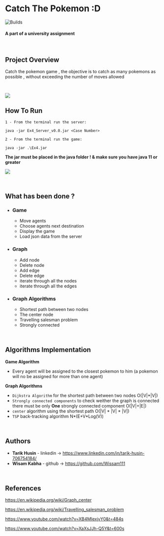 # Catch The Pokemon :D

![Builds](https://github.com/project-chip/connectedhomeip/workflows/Builds/badge.svg)

#### A part of a university assignment

</br>

## Project Overview

Catch the pokemon game , the objective is to catch as many pokemons as possible ,
without exceeding the number of moves allowed 


</br>

![](imgs/game_running.gif)

## How To Run

`1 - From the terminal run the server: `
    
    java -jar Ex4_Server_v0.0.jar <Case Number>

`2 - From the terminal run the game: `

    java -jar .\Ex4.jar

**The jar must be placed in the java folder ! & make sure you have java 11 or greater**

![](images/info.png)

</br>




## What has been done ?
- ### Game
    
    - Move agents 
    - Choose agents next destination
    - Display the game
    - Load json data from the server


- ### Graph

    - Add node
    - Delete node
    - Add edge
    - Delete edge
    - iterate through all the nodes
    - iterate through all the edges


- ### Graph Algorithms

    - Shortest path between two nodes
    - The center node
    - Travelling salesman problem
    - Strongly connected



</br>

## Algorithms Implementation

**Game Algorithm**

- Every agent will be assigned to the closest pokemon to him (a pokemon will no be assigned for more than one agent) 



**Graph Algorithms**
- `Dijkstra Algorithm` for the shortest path between two nodes O(|V|*|V|)
- `Strongly connected components` to check weither the graph is connected there must be only **One** strongly connected
  component O(|V|+|E|)
- `center` algorithm using the shortest path O(|V| * |V| * |V|)
- `TSP` back-tracking algorithm N*(E+V*Log(V))

</br>


   




## Authors

* **Tarik Husin**  - linkedin -> https://www.linkedin.com/in/tarik-husin-706754184/
* **Wisam Kabha**  - github -> https://github.com/Wissam111

</br>

## References

https://en.wikipedia.org/wiki/Graph_center

https://en.wikipedia.org/wiki/Travelling_salesman_problem

https://www.youtube.com/watch?v=XB4MIexjvY0&t=484s

https://www.youtube.com/watch?v=XaXsJJh-Q5Y&t=600s
